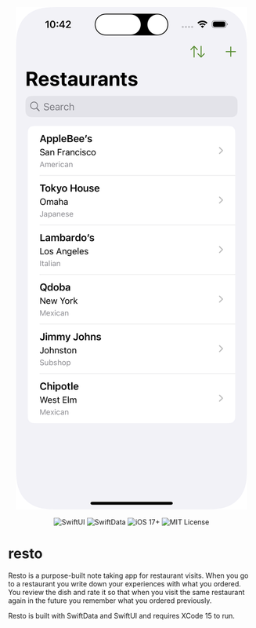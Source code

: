 <p align="center">
  	<img width=“393" height=“852" src="./assets/main_screen.png">
</p>

<p align="center">
    <img src="https://img.shields.io/badge/SwiftUI.x-orange?logo=swift" alt="SwiftUI">
    <img src="https://img.shields.io/badge/SwiftData.x-orange?logo=swift" alt="SwiftData">
    <img src="https://img.shields.io/badge/iOS-13%2B-blue?logo=apple" alt="iOS 17+">
    <img src="https://img.shields.io/badge/License-MIT-lightgrey" alt="MIT License">
</p>

# resto

Resto is a purpose-built note taking app for restaurant visits. When you go to a restaurant you write down your experiences with what you ordered. You review the dish and rate it so that when you visit the same restaurant again in the future you remember what you ordered previously.

Resto is built with SwiftData and SwiftUI and requires XCode 15 to run.
